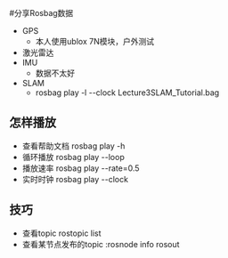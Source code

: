 #分享Rosbag数据
- GPS
	- 本人使用ublox 7N模块，户外测试
- 激光雷达
- IMU
	- 数据不太好
- SLAM
	- rosbag play -l --clock Lecture3SLAM_Tutorial.bag  


## 怎样播放
- 查看帮助文档 rosbag play -h
- 循环播放 rosbag play --loop
- 播放速率 rosbag play --rate=0.5 
- 实时时钟 rosbag play --clock

## 技巧
- 查看topic rostopic list
- 查看某节点发布的topic :rosnode info rosout